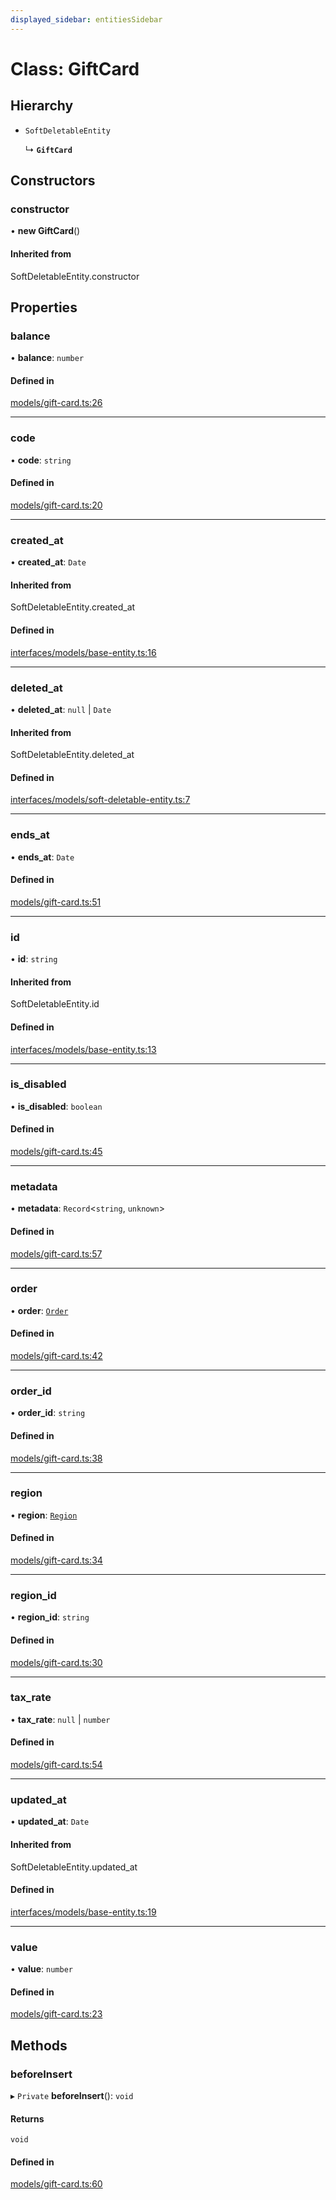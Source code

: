 ```yaml
---
displayed_sidebar: entitiesSidebar
---
```


# Class: GiftCard

## Hierarchy

- `SoftDeletableEntity`

  ↳ **`GiftCard`**

## Constructors

### constructor

• **new GiftCard**()

#### Inherited from

SoftDeletableEntity.constructor

## Properties

### balance

• **balance**: `number`

#### Defined in

[models/gift-card.ts:26](https://github.com/medusajs/medusa/blob/33df8122b/packages/medusa/src/models/gift-card.ts#L26)

___

### code

• **code**: `string`

#### Defined in

[models/gift-card.ts:20](https://github.com/medusajs/medusa/blob/33df8122b/packages/medusa/src/models/gift-card.ts#L20)

___

### created\_at

• **created\_at**: `Date`

#### Inherited from

SoftDeletableEntity.created\_at

#### Defined in

[interfaces/models/base-entity.ts:16](https://github.com/medusajs/medusa/blob/33df8122b/packages/medusa/src/interfaces/models/base-entity.ts#L16)

___

### deleted\_at

• **deleted\_at**: ``null`` \| `Date`

#### Inherited from

SoftDeletableEntity.deleted\_at

#### Defined in

[interfaces/models/soft-deletable-entity.ts:7](https://github.com/medusajs/medusa/blob/33df8122b/packages/medusa/src/interfaces/models/soft-deletable-entity.ts#L7)

___

### ends\_at

• **ends\_at**: `Date`

#### Defined in

[models/gift-card.ts:51](https://github.com/medusajs/medusa/blob/33df8122b/packages/medusa/src/models/gift-card.ts#L51)

___

### id

• **id**: `string`

#### Inherited from

SoftDeletableEntity.id

#### Defined in

[interfaces/models/base-entity.ts:13](https://github.com/medusajs/medusa/blob/33df8122b/packages/medusa/src/interfaces/models/base-entity.ts#L13)

___

### is\_disabled

• **is\_disabled**: `boolean`

#### Defined in

[models/gift-card.ts:45](https://github.com/medusajs/medusa/blob/33df8122b/packages/medusa/src/models/gift-card.ts#L45)

___

### metadata

• **metadata**: `Record`<`string`, `unknown`\>

#### Defined in

[models/gift-card.ts:57](https://github.com/medusajs/medusa/blob/33df8122b/packages/medusa/src/models/gift-card.ts#L57)

___

### order

• **order**: [`Order`](Order.md)

#### Defined in

[models/gift-card.ts:42](https://github.com/medusajs/medusa/blob/33df8122b/packages/medusa/src/models/gift-card.ts#L42)

___

### order\_id

• **order\_id**: `string`

#### Defined in

[models/gift-card.ts:38](https://github.com/medusajs/medusa/blob/33df8122b/packages/medusa/src/models/gift-card.ts#L38)

___

### region

• **region**: [`Region`](Region.md)

#### Defined in

[models/gift-card.ts:34](https://github.com/medusajs/medusa/blob/33df8122b/packages/medusa/src/models/gift-card.ts#L34)

___

### region\_id

• **region\_id**: `string`

#### Defined in

[models/gift-card.ts:30](https://github.com/medusajs/medusa/blob/33df8122b/packages/medusa/src/models/gift-card.ts#L30)

___

### tax\_rate

• **tax\_rate**: ``null`` \| `number`

#### Defined in

[models/gift-card.ts:54](https://github.com/medusajs/medusa/blob/33df8122b/packages/medusa/src/models/gift-card.ts#L54)

___

### updated\_at

• **updated\_at**: `Date`

#### Inherited from

SoftDeletableEntity.updated\_at

#### Defined in

[interfaces/models/base-entity.ts:19](https://github.com/medusajs/medusa/blob/33df8122b/packages/medusa/src/interfaces/models/base-entity.ts#L19)

___

### value

• **value**: `number`

#### Defined in

[models/gift-card.ts:23](https://github.com/medusajs/medusa/blob/33df8122b/packages/medusa/src/models/gift-card.ts#L23)

## Methods

### beforeInsert

▸ `Private` **beforeInsert**(): `void`

#### Returns

`void`

#### Defined in

[models/gift-card.ts:60](https://github.com/medusajs/medusa/blob/33df8122b/packages/medusa/src/models/gift-card.ts#L60)
